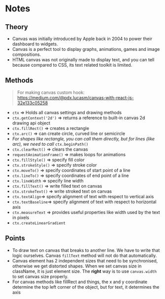 # Notes

## Theory

-   Canvas was initially introduced by Apple back in 2004 to power their dashboard to widgets.
-   Canvas is a perfect tool to display graphs, animations, games and image compositions.
-   HTML canvas was not originally made to display text, and you can tell because compared to CSS, its text related toolkit is limited.

## Methods

> For making canvas custom hook: https://medium.com/@pdx.lucasm/canvas-with-react-js-32e133c05258

-   `ctx` => Holds all canvas settings and drawing methods
-   `ctx.getContext('2d')` => returns a reference to built-in canvas 2d drawing api object
-   `ctx.fillRect()` => creates a rectangle
-   `ctx.arc()` => can create circle, curved line or semicircle
-   _For shapes like rectangle, you can call them directly, but for lines (like arc), we need to call_ `ctx.beginPath()`
-   `ctx.clearRect()` => clears the canvas
-   `requestAnimationFrame()` => makes loops for animations
-   `ctx.fillStyle()` => specify fill color
-   `ctx.strokeStyle()` => specify stroke color
-   `ctx.moveTo()` => specify coordinates of start point of a line
-   `ctx.lineTo()` => specify coordinates of end point of a line
-   `ctx.lineWidth` => specify line width
-   `ctx.fillText()` => write filled text on canvas
-   `ctx.strokeText()` => write stroked text on canvas
-   `ctx.textAlign`=> specify alignment of text with respect to vertical axis
-   `ctx.textBaseline`=> specify alignment of text with respect to horizontal axis
- `ctx.measureText` => provides useful properties like width used by the text in pixels
- `ctx.createLinearGradient`

## Points

-   To draw text on canvas that breaks to another line. We have to write that logic ourselves. Canvas `fillText` method will not do that automatically.
-   Canvas element has 2 independent sizes that need to be synchronised, otherwise we get distorted shapes. When we set canvas size in className, it is just element size. The **right** way is to use `canvas.width` to set canvas size properly.
-   For canvas methods like fillRect and things, the x and y coordinate determine the top left corner of the object, but for text, it determines the axis
